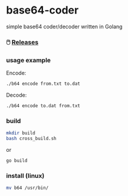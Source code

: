 # base64-coder
simple base64 coder/decoder written in Golang

### :computer_mouse: [Releases](https://github.com/Sagleft/base64-coder/releases)

### usage example

Encode:

```bash
./b64 encode from.txt to.dat
```

Decode:

```bash
./b64 encode to.dat from.txt
```

### build

```bash
mkdir build
bash cross_build.sh
```

or

```bash
go build
```

### install (linux)

```bash
mv b64 /usr/bin/
```
